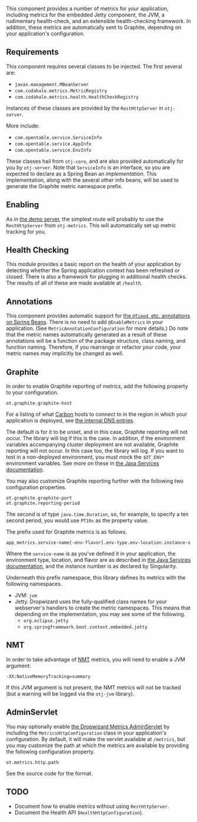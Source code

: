 This component provides a number of metrics for your application,
including metrics for the embedded Jetty component, the JVM, a
rudimentary health-check, and an extensible health-checking framework.
In addition, these metrics are automatically sent to Graphite, depending
on your application's configuration.

Requirements
------------
This component requires several classes to be injected.  The first
several are:
- `javax.management.MBeanServer`
- `com.codahale.metrics.MetricRegistry`
- `com.codahale.metrics.health.HealthCheckRegistry`

Instances of these classes are provided by the `RestHttpServer` in
`otj-server`.

More include:
- `com.opentable.service.ServiceInfo`
- `com.opentable.service.AppInfo`
- `com.opentable.service.EnvInfo`

These classes hail from `otj-core`, and are also provided automatically
for you by `otj-server`.  Note that `ServiceInfo` is an interface, so
you are expected to declare as a Spring Bean an _implementation_.  This
implementation, along with the several other info beans, will be used
to generate the Graphite metric namespace prefix.

Enabling
--------
As in [the demo server][1], the simplest route will probably to use the
`RestHttpServer` from `otj-metrics`.  This will automatically set up
metric tracking for you.

Health Checking
---------------
This module provides a basic report on the health of your application by
detecting whether the Spring application context has been refreshed or
closed.  There is also a framework for plugging in additional health
checks.  The results of all of these are made available at `/health`.

Annotations
-----------
This component provides automatic support for [the `@Timed`, etc.
annotations on Spring Beans][7].  There is no need to add
`@EnableMetrics` in your application.  (See
`MetricAnnotationConfiguration` for more details.)  Do note that the
metric names automatically generated as a result of these annotations
will be a function of the package structure, class naming, and function
naming.  Therefore, if you rearrange or refactor your code, your metric
names may implicitly be changed as well.

Graphite
--------
In order to enable Graphite reporting of metrics, add the following
property to your configuration.

    ot.graphite.graphite-host

For a listing of what [Carbon][2] hosts to connect to in the region in
which your application is deployed, see [the internal DNS entries][3].

The default is for it to be unset, and in this case, Graphite reporting
will not occur.  The library will log if this is the case.  In addition,
if the environment variables accompanying cluster deployment are not
available, Graphite reporting will not occur.  In this case too, the
library will log.  If you want to test in a non-deployed environment,
you must mock the `$OT_ENV*` environment variables.  See more on these
in [the Java Services documentation][4].

You may also customize Graphite reporting further with the following two
configuration properties.

    ot.graphite.graphite-port
    ot.graphite.reporting-period

The second is of type `java.time.Duration`, so, for example, to specify
a ten second period, you would use `PT10s` as the property value.

The prefix used for Graphite metrics is as follows.

    app_metrics.service-name[-env-flavor].env-type.env-location.instance-x

Where the `service-name` is as you've defined it in your application,
the environment type, location, and flavor are as described in [the Java
Services documentation][4], and the instance number is as declared by
Singularity.

Underneath this prefix namespace, this library defines its metrics with
the following namespaces.

- JVM: `jvm`
- Jetty.  Dropwizard uses the fully-qualified class names for your
  webserver's handlers to create the metric namespaces.  This means that
  depending on the implementation, you may see some of the following.
  - `org.eclipse.jetty`
  - `org.springframework.boot.context.embedded.jetty`

NMT
---
In order to take advantage of [NMT][5] metrics, you will need to enable
a JVM argument:

    -XX:NativeMemoryTracking=summary

If this JVM argument is not present, the NMT metrics will not be
tracked (but a warning will be logged via the `otj-jvm` library).

AdminServlet
------------
You may optionally enable [the Dropwizard Metrics AdminServlet][6] by
including the `MetricsHttpConfiguration` class in your application's
configuration.  By default, it will make the servlet available at
`/metrics`, but you may customize the path at which the metrics are
available by providing the following configuration property.

    ot.metrics.http.path

See the source code for the format.

TODO
----
- Document how to enable metrics without using `RestHttpServer`.
- Document the Health API (`HealthHttpConfiguration`).

[1]: https://github.com/opentable/service-demo
[2]: https://github.com/graphite-project/carbon
[3]: https://github.com/opentable/ot-dns/blob/master/internal/otenv.com.db
[4]: https://wiki.otcorp.opentable.com/display/CP/ArchTeam+Java+Services
[5]: https://docs.oracle.com/javase/8/docs/technotes/guides/troubleshoot/tooldescr007.html
[6]: http://metrics.dropwizard.io/3.1.0/manual/servlets/#adminservlet
[7]: https://github.com/ryantenney/metrics-spring
